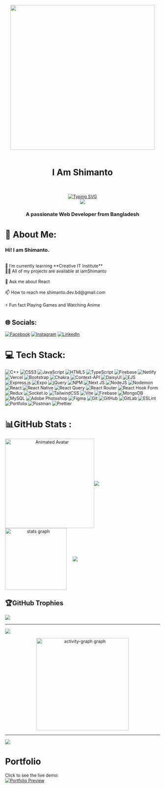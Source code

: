 <div align="center">
  <img src="https://user-images.githubusercontent.com/74038190/212750147-854a394f-fee9-4080-9770-78a4b7ece53f.gif" width="470px" align="center">
  <br/><br/>
<h1 align="center">I Am Shimanto</h1>
<br/><br/>
  <a href="https://git.io/typing-svg"><img src="https://readme-typing-svg.demolab.com?font=Fira+Code&weight=300&size=24&duration=4000&pause=1000&color=1CCFBE&center=true&amp&width=800&amp&lines=Hi!+Welcome+to+%7B%3C+Shimanto's+%2F+%3E%7D+Git-hub+Profile;Front-End+Developer+%7C%7C+React+Developer;Always+jump+to+Learning+%26+Improving+" alt="Typing SVG" /></a> 

</div>
<div align="center">
  <img src="https://profile-counter.glitch.me/iamShimanto/count.svg?"  />
</div>

<h3 align="center">A passionate Web Developer from Bangladesh</h3>

# 💫 About Me:
### Hi! I am Shimanto. 
<br/>
🌱 I’m currently learning **Creative IT Institute**<br>👨‍💻 All of my projects are available at iamShimanto<br><br>💬 Ask me about React<br><br>📫 How to reach me shimanto.dev.bd@gmail.com<br><br>⚡ Fun fact Playing Games and Watching Anime

## 🌐 Socials:
[![Facebook](https://img.shields.io/badge/Facebook-%231877F2.svg?logo=Facebook&logoColor=white)](https://facebook.com/iamshimanto18) [![Instagram](https://img.shields.io/badge/Instagram-%23E4405F.svg?logo=Instagram&logoColor=white)](https://instagram.com/iam_shimanto) [![LinkedIn](https://img.shields.io/badge/LinkedIn-%230077B5.svg?logo=linkedin&logoColor=white)](https://linkedin.com/in/iam-shimanto) 

# 💻 Tech Stack:
![C++](https://img.shields.io/badge/c++-%2300599C.svg?style=plastic&logo=c%2B%2B&logoColor=white) ![CSS3](https://img.shields.io/badge/css3-%231572B6.svg?style=plastic&logo=css3&logoColor=white) ![JavaScript](https://img.shields.io/badge/javascript-%23323330.svg?style=plastic&logo=javascript&logoColor=%23F7DF1E) ![HTML5](https://img.shields.io/badge/html5-%23E34F26.svg?style=plastic&logo=html5&logoColor=white) ![TypeScript](https://img.shields.io/badge/typescript-%23007ACC.svg?style=plastic&logo=typescript&logoColor=white) ![Firebase](https://img.shields.io/badge/firebase-%23039BE5.svg?style=plastic&logo=firebase) ![Netlify](https://img.shields.io/badge/netlify-%23000000.svg?style=plastic&logo=netlify&logoColor=#00C7B7) ![Vercel](https://img.shields.io/badge/vercel-%23000000.svg?style=plastic&logo=vercel&logoColor=white) ![Bootstrap](https://img.shields.io/badge/bootstrap-%238511FA.svg?style=plastic&logo=bootstrap&logoColor=white) ![Chakra](https://img.shields.io/badge/chakra-%234ED1C5.svg?style=plastic&logo=chakraui&logoColor=white) ![Context-API](https://img.shields.io/badge/Context--Api-000000?style=plastic&logo=react) ![DaisyUI](https://img.shields.io/badge/daisyui-5A0EF8?style=plastic&logo=daisyui&logoColor=white) ![EJS](https://img.shields.io/badge/ejs-%23B4CA65.svg?style=plastic&logo=ejs&logoColor=black) ![Express.js](https://img.shields.io/badge/express.js-%23404d59.svg?style=plastic&logo=express&logoColor=%2361DAFB) ![Expo](https://img.shields.io/badge/expo-1C1E24?style=plastic&logo=expo&logoColor=#D04A37) ![jQuery](https://img.shields.io/badge/jquery-%230769AD.svg?style=plastic&logo=jquery&logoColor=white) ![NPM](https://img.shields.io/badge/NPM-%23CB3837.svg?style=plastic&logo=npm&logoColor=white) ![Next JS](https://img.shields.io/badge/Next-black?style=plastic&logo=next.js&logoColor=white) ![NodeJS](https://img.shields.io/badge/node.js-6DA55F?style=plastic&logo=node.js&logoColor=white) ![Nodemon](https://img.shields.io/badge/NODEMON-%23323330.svg?style=plastic&logo=nodemon&logoColor=%BBDEAD) ![React](https://img.shields.io/badge/react-%2320232a.svg?style=plastic&logo=react&logoColor=%2361DAFB) ![React Native](https://img.shields.io/badge/react_native-%2320232a.svg?style=plastic&logo=react&logoColor=%2361DAFB) ![React Query](https://img.shields.io/badge/-React%20Query-FF4154?style=plastic&logo=react%20query&logoColor=white) ![React Router](https://img.shields.io/badge/React_Router-CA4245?style=plastic&logo=react-router&logoColor=white) ![React Hook Form](https://img.shields.io/badge/React%20Hook%20Form-%23EC5990.svg?style=plastic&logo=reacthookform&logoColor=white) ![Redux](https://img.shields.io/badge/redux-%23593d88.svg?style=plastic&logo=redux&logoColor=white) ![Socket.io](https://img.shields.io/badge/Socket.io-black?style=plastic&logo=socket.io&badgeColor=010101) ![TailwindCSS](https://img.shields.io/badge/tailwindcss-%2338B2AC.svg?style=plastic&logo=tailwind-css&logoColor=white) ![Vite](https://img.shields.io/badge/vite-%23646CFF.svg?style=plastic&logo=vite&logoColor=white) ![Firebase](https://img.shields.io/badge/firebase-a08021?style=plastic&logo=firebase&logoColor=ffcd34) ![MongoDB](https://img.shields.io/badge/MongoDB-%234ea94b.svg?style=plastic&logo=mongodb&logoColor=white) ![MySQL](https://img.shields.io/badge/mysql-4479A1.svg?style=plastic&logo=mysql&logoColor=white) ![Adobe Photoshop](https://img.shields.io/badge/adobe%20photoshop-%2331A8FF.svg?style=plastic&logo=adobe%20photoshop&logoColor=white) ![Figma](https://img.shields.io/badge/figma-%23F24E1E.svg?style=plastic&logo=figma&logoColor=white) ![Git](https://img.shields.io/badge/git-%23F05033.svg?style=plastic&logo=git&logoColor=white) ![GitHub](https://img.shields.io/badge/github-%23121011.svg?style=plastic&logo=github&logoColor=white) ![GitLab](https://img.shields.io/badge/gitlab-%23181717.svg?style=plastic&logo=gitlab&logoColor=white) ![ESLint](https://img.shields.io/badge/ESLint-4B3263?style=plastic&logo=eslint&logoColor=white) ![Portfolio](https://img.shields.io/badge/Portfolio-%23000000.svg?style=plastic&logo=firefox&logoColor=#FF7139) ![Postman](https://img.shields.io/badge/Postman-FF6C37?style=plastic&logo=postman&logoColor=white) ![Prettier](https://img.shields.io/badge/prettier-%23F7B93E.svg?style=plastic&logo=prettier&logoColor=black)

# 📊GitHub Stats :


<div align="center" style="display: flex; align-items: center;">
  <img src="https://i.pinimg.com/originals/65/4c/44/654c44bf273abb116e92588cd155aff4.gif" width="290px" alt="Animated Avatar"/>

 ![](https://github-readme-stats.vercel.app/api/top-langs/?username=iamShimanto&theme=dracula&hide_border=false&include_all_commits=false&count_private=true&layout=compact)

</div>
<div align="center" style="display: flex; align-items: center; gap: 20px;">

  <img src="https://github-readme-stats.vercel.app/api?username=iamshimanto&hide_title=false&hide_rank=false&show_icons=true&include_all_commits=false&count_private=true&disable_animations=false&theme=dracula&locale=en&hide_border=false&order=1" height="200" alt="stats graph"  />

![](https://nirzak-streak-stats.vercel.app/?user=iamshimanto&theme=dracula&hide_border=false)


</div>


## 🏆GitHub Trophies
![](https://github-trophies.vercel.app/?username=iamShimanto&theme=tokyonight&no-frame=false&no-bg=false&margin-w=4)

---
[![](https://visitcount.itsvg.in/api?id=iamShimanto&icon=6&color=9)](https://visitcount.itsvg.in)



<div align="center">
  <img src="https://github-readme-activity-graph.vercel.app/graph?username=iamshimanto&radius=16&theme=github-dark&area=true&order=5&hide_title=false&custom_title=Shimanto's%_Profile" height="300" alt="activity-graph graph"  />
</div>



---
[![](https://visitcount.itsvg.in/api?id=iamShimanto&icon=0&color=0)](https://visitcount.itsvg.in)

<!-- Proudly created with GPRM ( https://gprm.itsvg.in ) -->


# Portfolio

Click to see the live demo:  
[![Portfolio Preview](https://i.imgur.com/Xajizih.png)](https://portfolio-shimanto.vercel.app/)

